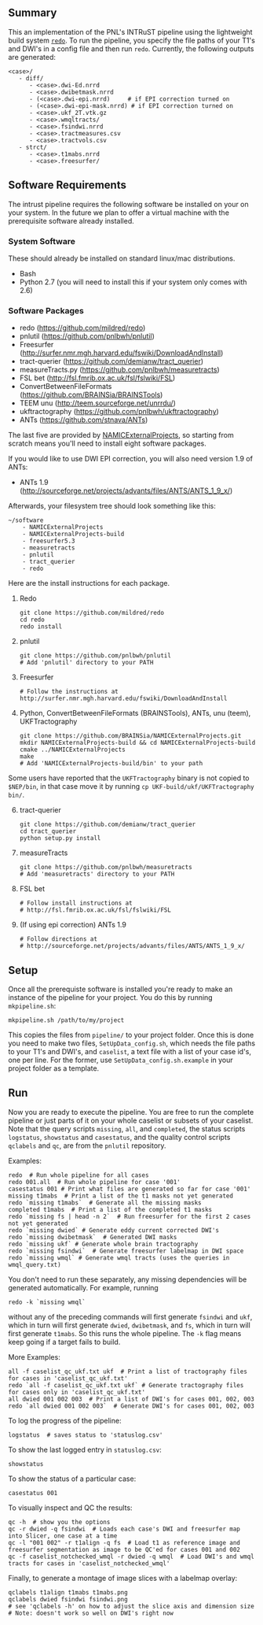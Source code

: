 ## Summary

This an implementation of the PNL's INTRuST pipeline using the lightweight
build system [`redo`](https://github.com/mildred/redo).  To run the pipeline,
you specify the file paths of your T1's and DWI's in a config file and then run
`redo`.  Currently, the following outputs are generated:

```
<case>/
   - diff/
      - <case>.dwi-Ed.nrrd
      - <case>.dwibetmask.nrrd
      - (<case>.dwi-epi.nrrd)     # if EPI correction turned on
      - (<case>.dwi-epi-mask.nrrd) # if EPI correction turned on
      - <case>.ukf_2T.vtk.gz
      - <case>.wmqltracts/
      - <case>.fsindwi.nrrd
      - <case>.tractmeasures.csv
      - <case>.tractvols.csv
   - strct/
      - <case>.t1mabs.nrrd
      - <case>.freesurfer/
```

## Software Requirements

The intrust pipeline requires the following software be installed on your on
your system.  In the future we plan to offer a virtual machine with the
prerequisite software already installed.

### System Software 

These should already be installed on standard linux/mac distributions. 

* Bash
* Python 2.7 (you will need to install this if your system only comes with 2.6)

### Software Packages
* redo (https://github.com/mildred/redo)
* pnlutil (https://github.com/pnlbwh/pnlutil)
* Freesurfer (http://surfer.nmr.mgh.harvard.edu/fswiki/DownloadAndInstall)
* tract-querier (https://github.com/demianw/tract_querier)
* measureTracts.py (https://github.com/pnlbwh/measuretracts)
* FSL bet (http://fsl.fmrib.ox.ac.uk/fsl/fslwiki/FSL)
* ConvertBetweenFileFormats (https://github.com/BRAINSia/BRAINSTools)
* TEEM unu (http://teem.sourceforge.net/unrrdu/)
* ukftractography (https://github.com/pnlbwh/ukftractography)
* ANTs (https://github.com/stnava/ANTs)

The last five are provided by
[NAMICExternalProjects](https://github.com/BRAINSia/NAMICExternalProjects.git),
so starting from scratch means you'll need to install eight software packages.

If you would like to use DWI EPI correction, you will also need version 1.9 of
ANTs:

* ANTs 1.9 (http://sourceforge.net/projects/advants/files/ANTS/ANTS_1_9_x/)

Afterwards, your filesystem tree should look something like this:

```
~/software
    - NAMICExternalProjects
    - NAMICExternalProjects-build
    - freesurfer5.3
    - measuretracts
    - pnlutil
    - tract_querier
    - redo
```

Here are the install instructions for each package.

1. Redo

    ```
    git clone https://github.com/mildred/redo
    cd redo 
    redo install
    ```

2. pnlutil

    ```
    git clone https://github.com/pnlbwh/pnlutil
    # Add 'pnlutil' directory to your PATH
    ```

3. Freesurfer

    ```
    # Follow the instructions at http://surfer.nmr.mgh.harvard.edu/fswiki/DownloadAndInstall
    ```

4. Python, ConvertBetweenFileFormats (BRAINSTools), ANTs, unu (teem), UKFTractography

    ```
    git clone https://github.com/BRAINSia/NAMICExternalProjects.git
    mkdir NAMICExternalProjects-build && cd NAMICExternalProjects-build 
    cmake ../NAMICExternalProjects
    make
    # Add 'NAMICExternalProjects-build/bin' to your path
    ```

Some users have reported that the `UKFTractography` binary is not copied to `$NEP/bin`, in that case move
it by running `cp UKF-build/ukf/UKFTractography bin/`.

6. tract-querier

    ```
    git clone https://github.com/demianw/tract_querier
    cd tract_querier 
    python setup.py install
    ```

7. measureTracts

    ```
    git clone https://github.com/pnlbwh/measuretracts
    # Add 'measuretracts' directory to your PATH
    ```

8. FSL bet

    ```
    # Follow install instructions at
    # http://fsl.fmrib.ox.ac.uk/fsl/fslwiki/FSL
    ```

9. (If using epi correction) ANTs 1.9

    ```
    # Follow directions at
    # http://sourceforge.net/projects/advants/files/ANTS/ANTS_1_9_x/
    ```

## Setup

Once all the prerequiste software is installed you're ready to make an instance
of the pipeline for your project.  You do this by running `mkpipeline.sh`:

    mkpipeline.sh /path/to/my/project

This copies the files from `pipeline/` to your project folder.  Once this is
done you need to make two files, `SetUpData_config.sh`, which needs the file
paths to your T1's and DWI's, and `caselist`, a text file with a list of
your case id's, one per line.  For the former, use
`SetUpData_config.sh.example` in your project folder as a template.

## Run

Now you are ready to execute the pipeline.  You are free to run the complete
pipeline or just parts of it on your whole caselist or subsets of your
caselist.  Note that the query scripts `missing`, `all`, and `completed`, the
status scripts `logstatus`, `showstatus` and `casestatus`, and the quality
control scripts `qclabels` and `qc`, are from the `pnlutil` repository. 

Examples:

    redo  # Run whole pipeline for all cases
    redo 001.all  # Run whole pipeline for case '001'
    casestatus 001 # Print what files are generated so far for case '001'
    missing t1mabs  # Print a list of the t1 masks not yet generated
    redo `missing t1mabs`  # Generate all the missing masks
    completed t1mabs  # Print a list of the completed t1 masks
    redo `missing fs | head -n 2`  # Run freesurfer for the first 2 cases not yet generated
    redo `missing dwied` # Generate eddy current corrected DWI's
    redo `missing dwibetmask`  # Generated DWI masks
    redo `missing ukf` # Generate whole brain tractography 
    redo `missing fsindwi`  # Generate freesurfer labelmap in DWI space
    redo `missing wmql` # Generate wmql tracts (uses the queries in wmql_query.txt)

You don't need to run these separately, any missing dependencies will be
generated automatically.  For example, running 

    redo -k `missing wmql` 

without any of the preceding commands will first generate `fsindwi` and `ukf`,
which in turn will first generate `dwied`, `dwibetmask`, and `fs`, which in
turn will first generate `t1mabs`.  So this runs the whole pipeline.  The
`-k` flag means keep going if a target fails to build.

More Examples:

    all -f caselist_qc_ukf.txt ukf  # Print a list of tractography files for cases in 'caselist_qc_ukf.txt'
    redo `all -f caselist_qc_ukf.txt ukf` # Generate tractography files for cases only in 'caselist_qc_ukf.txt'
    all dwied 001 002 003  # Print a list of DWI's for cases 001, 002, 003
    redo `all dwied 001 002 003`  # Generate DWI's for cases 001, 002, 003

To log the progress of the pipeline:

    logstatus  # saves status to 'statuslog.csv'

To show the last logged entry in `statuslog.csv`:

    showstatus

To show the status of a particular case:

    casestatus 001

To visually inspect and QC the results:

    qc -h  # show you the options
    qc -r dwied -q fsindwi  # Loads each case's DWI and freesurfer map into Slicer, one case at a time
    qc -l "001 002" -r t1align -q fs  # Load t1 as reference image and freesurfer segmentation as image to be QC'ed for cases 001 and 002
    qc -f caselist_notchecked_wmql -r dwied -q wmql  # Load DWI's and wmql tracts for cases in 'caselist_notchecked_wmql'

Finally, to generate a montage of image slices with a labelmap overlay:

    qclabels t1align t1mabs t1mabs.png
    qclabels dwied fsindwi fsindwi.png
    # see 'qclabels -h' on how to adjust the slice axis and dimension size
    # Note: doesn't work so well on DWI's right now
